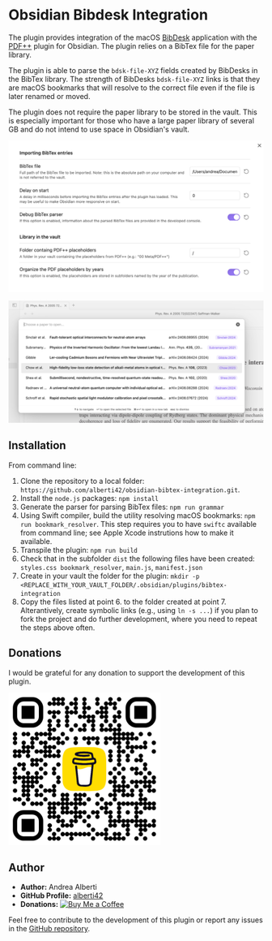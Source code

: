 # Obsidian Bibdesk Integration

The plugin provides integration of the macOS [BibDesk](https://en.wikipedia.org/wiki/BibDesk) application with the [PDF++](https://github.com/RyotaUshio/obsidian-pdf-plus) plugin for Obsidian. The plugin relies on a BibTex file for the paper library. 

The plugin is able to parse the `bdsk-file-XYZ` fields created by BibDesks in the BibTex library. The strength of BibDesks `bdsk-file-XYZ` links is that they are macOS bookmarks that will resolve to the correct file even if the file is later renamed or moved.

The plugin does not require the paper library to be stored in the vault. This is especially important for those who have a large paper library of several GB and do not intend to use space in Obsidian's vault.

![setting_screenshot](docs/images/setting_screenshot.jpg)

![setting_screenshot](docs/images/suggestion_menu_screenshot.jpg)

## Installation

From command line:

1. Clone the repository to a local folder: `https://github.com/alberti42/obsidian-bibtex-integration.git`.
2. Install the `node.js` packages: `npm install`
3. Generate the parser for parsing BibTex files:  `npm run grammar`
4. Using Swift compiler, build the utility resolving macOS bookmarks: `npm run bookmark_resolver`. This step requires you to have `swiftc` available from command line; see Apple Xcode instrutions how to make it available.
5. Transpile the plugin: `npm run build`
6. Check that in the subfolder `dist` the following files have been created: `styles.css
bookmark_resolver`, `main.js`, `manifest.json`
7. Create in your vault the folder for the plugin: `mkdir -p <REPLACE_WITH_YOUR_VAULT_FOLDER/.obsidian/plugins/bibtex-integration`
8. Copy the files listed at point 6. to the folder created at point 7. Alterantively, create symbolic links (e.g., using `ln -s ...`) if you plan to fork the project and do further development, where you need to repeat the steps above often.

## Donations

I would be grateful for any donation to support the development of this plugin.

[<img src="docs/images/buy_me_coffee.png" width=300 alt="Buy Me a Coffee QR Code"/>](https://buymeacoffee.com/alberti)

## Author

- **Author:** Andrea Alberti
- **GitHub Profile:** [alberti42](https://github.com/alberti42)
- **Donations:** [![Buy Me a Coffee](https://img.shields.io/badge/Donate-Buy%20Me%20a%20Coffee-orange)](https://buymeacoffee.com/alberti)

Feel free to contribute to the development of this plugin or report any issues in the [GitHub repository](https://github.com/alberti42/obsidian-plugins-annotations/issues).
